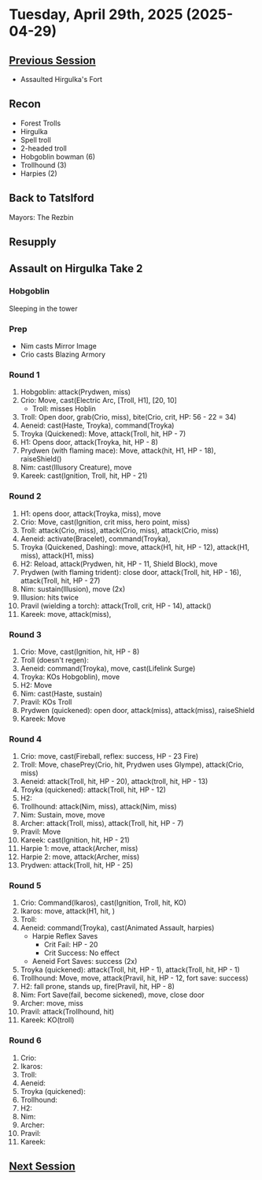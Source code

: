 # Tuesday, April 29th, 2025 (2025-04-29)

## [Previous Session](./2025-04-24.md)

- Assaulted Hirgulka's Fort

## Recon

- Forest Trolls
- Hirgulka
- Spell troll
- 2-headed troll
- Hobgoblin bowman (6)
- Trollhound (3)
- Harpies (2)

## Back to Tatslford

Mayors: The Rezbin

## Resupply

## Assault on Hirgulka Take 2

### Hobgoblin

Sleeping in the tower

### Prep

- Nim casts Mirror Image
- Crio casts Blazing Armory

### Round 1

1. Hobgoblin: attack(Prydwen, miss)
1. Crio: Move, cast(Electric Arc, [Troll, H1], [20, 10]
   - Troll: misses Hoblin
1. Troll: Open door, grab(Crio, miss), bite(Crio, crit, HP: 56 - 22 = 34)
1. Aeneid: cast(Haste, Troyka), command(Troyka)
1. Troyka (Quickened): Move, attack(Troll, hit, HP - 7)
1. H1: Opens door, attack(Troyka, hit, HP - 8)
1. Prydwen (with flaming mace): Move, attack(hit, H1, HP - 18), raiseShield()
1. Nim: cast(Illusory Creature), move
1. Kareek: cast(Ignition, Troll, hit, HP - 21)

### Round 2

1. H1: opens door, attack(Troyka, miss), move
1. Crio: Move, cast(Ignition, crit miss, hero point, miss)
1. Troll: attack(Crio, miss), attack(Crio, miss), attack(Crio, miss)
1. Aeneid: activate(Bracelet), command(Troyka),
1. Troyka (Quickened, Dashing): move, attack(H1, hit, HP - 12), attack(H1, miss), attack(H1, miss)
1. H2: Reload, attack(Prydwen, hit, HP - 11, Shield Block), move
1. Prydwen (with flaming trident): close door, attack(Troll, hit, HP - 16), attack(Troll, hit, HP - 27)
1. Nim: sustain(Illusion), move (2x)
1. Illusion: hits twice
1. Pravil (wielding a torch): attack(Troll, crit, HP - 14), attack()
1. Kareek: move, attack(miss),

### Round 3

1. Crio: Move, cast(Ignition, hit, HP - 8)
1. Troll (doesn't regen):
1. Aeneid: command(Troyka), move, cast(Lifelink Surge)
1. Troyka: KOs Hobgoblin), move
1. H2: Move
1. Nim: cast(Haste, sustain)
1. Pravil: KOs Troll
1. Prydwen (quickened): open door, attack(miss), attack(miss), raiseShield
1. Kareek: Move

### Round 4

1. Crio: move, cast(Fireball, reflex: success, HP - 23 Fire)
1. Troll: Move, chasePrey(Crio, hit, Prydwen uses Glympe), attack(Crio, miss)
1. Aeneid: attack(Troll, hit, HP - 20), attack(troll, hit, HP - 13)
1. Troyka (quickened): attack(Troll, hit, HP - 12)
1. H2:
1. Trollhound: attack(Nim, miss), attack(Nim, miss)
1. Nim: Sustain, move, move
1. Archer: attack(Troll, miss), attack(Troll, hit, HP - 7)
1. Pravil: Move
1. Kareek: cast(Ignition, hit, HP - 21)
1. Harpie 1: move, attack(Archer, miss)
1. Harpie 2: move, attack(Archer, miss)
1. Prydwen: attack(Troll, hit, HP - 25)

### Round 5

1. Crio: Command(Ikaros), cast(Ignition, Troll, hit, KO)
1. Ikaros: move, attack(H1, hit, )
1. Troll:
1. Aeneid: command(Troyka), cast(Animated Assault, harpies)
   - Harpie Reflex Saves
     - Crit Fail: HP - 20
     - Crit Success: No effect
   - Aeneid Fort Saves: success (2x)
1. Troyka (quickened): attack(Troll, hit, HP - 1), attack(Troll, hit, HP - 1)
1. Trollhound: Move, move, attack(Pravil, hit, HP - 12, fort save: success)
1. H2: fall prone, stands up, fire(Pravil, hit, HP - 8)
1. Nim: Fort Save(fail, become sickened), move, close door
1. Archer: move, miss
1. Pravil: attack(Trollhound, hit)
1. Kareek: KO(troll)

### Round 6

1. Crio:
1. Ikaros:
1. Troll:
1. Aeneid:
1. Troyka (quickened):
1. Trollhound:
1. H2:
1. Nim:
1. Archer:
1. Pravil:
1. Kareek:

## [Next Session](./2025-05-08.md)
